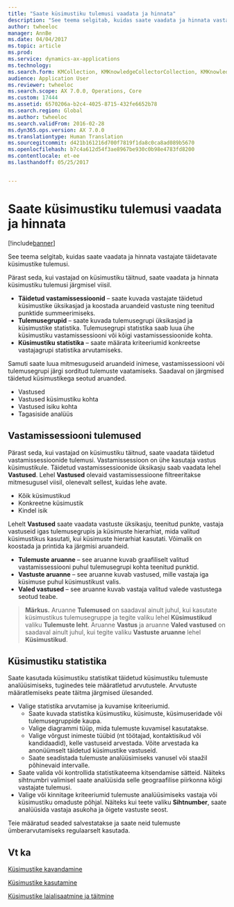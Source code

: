 ```yaml
---
title: "Saate küsimustiku tulemusi vaadata ja hinnata"
description: "See teema selgitab, kuidas saate vaadata ja hinnata vastajate täidetavate küsimustike tulemusi."
author: twheeloc
manager: AnnBe
ms.date: 04/04/2017
ms.topic: article
ms.prod: 
ms.service: dynamics-ax-applications
ms.technology: 
ms.search.form: KMCollection, KMKnowledgeCollectorCollection, KMKnowledgeCollectorUserResults
audience: Application User
ms.reviewer: twheeloc
ms.search.scope: AX 7.0.0, Operations, Core
ms.custom: 17444
ms.assetid: 6570206a-b2c4-4025-8715-432fe6652b78
ms.search.region: Global
ms.author: twheeloc
ms.search.validFrom: 2016-02-28
ms.dyn365.ops.version: AX 7.0.0
ms.translationtype: Human Translation
ms.sourcegitcommit: d421b161216d700f7819f1da8c0ca8ad089b5670
ms.openlocfilehash: b7c4a612d54f3ae8967be930c0b98e4783fd8200
ms.contentlocale: et-ee
ms.lasthandoff: 05/25/2017


---
```


# <a name="view-and-evaluate-the-results-of-a-questionnaire"></a>Saate küsimustiku tulemusi vaadata ja hinnata

[!include[banner](includes/banner.md)]


See teema selgitab, kuidas saate vaadata ja hinnata vastajate täidetavate küsimustike tulemusi. 

Pärast seda, kui vastajad on küsimustiku täitnud, saate vaadata ja hinnata küsimustiku tulemusi järgmisel viisil.

-   **Täidetud vastamissessioonid** – saate kuvada vastajate täidetud küsimustike üksikasjad ja koostada aruandeid vastuste ning teenitud punktide summeerimiseks.
-   **Tulemusegrupid** – saate kuvada tulemusegrupi üksikasjad ja küsimustike statistika. Tulemusegrupi statistika saab luua ühe küsimustiku vastamissessiooni või kõigi vastamissessioonide kohta.
-   **Küsimustiku statistika** – saate määrata kriteeriumid konkreetse vastajagrupi statistika arvutamiseks.

Samuti saate luua mitmesuguseid aruandeid inimese, vastamissessiooni või tulemusegrupi järgi sorditud tulemuste vaatamiseks. Saadaval on järgmised täidetud küsimustikega seotud aruanded.

-   Vastused
-   Vastused küsimustiku kohta
-   Vastused isiku kohta
-   Tagasiside analüüs

## <a name="answer-session-results"></a>Vastamissessiooni tulemused
Pärast seda, kui vastajad on küsimustiku täitnud, saate vaadata täidetud vastamissessioonide tulemusi. Vastamissessioon on ühe kasutaja vastus küsimustikule. Täidetud vastamissessioonide üksikasju saab vaadata lehel **Vastused**. Lehel **Vastused** olevaid vastamissessioone filtreeritakse mitmesugusel viisil, olenevalt sellest, kuidas lehe avate.

-   Kõik küsimustikud
-   Konkreetne küsimustik
-   Kindel isik

Lehelt **Vastused** saate vaadata vastuste üksikasju, teenitud punkte, vastaja vastuseid igas tulemusegrupis ja küsimuste hierarhiat, mida valitud küsimustikus kasutati, kui küsimuste hierarhiat kasutati. Võimalik on koostada ja printida ka järgmisi aruandeid.

-   **Tulemuste aruanne** – see aruanne kuvab graafiliselt valitud vastamissessiooni puhul tulemusegrupi kohta teenitud punktid.
-   **Vastuste aruanne** – see aruanne kuvab vastused, mille vastaja iga küsimuse puhul küsimustikust valis.
-   **Valed vastused** – see aruanne kuvab vastaja valitud valede vastustega seotud teabe.

> **Märkus.**
>   Aruanne **Tulemused** on saadaval ainult juhul, kui kasutate küsimustikus tulemusegruppe ja tegite valiku lehel **Küsimustikud** valiku **Tulemuste leht**. Aruanne **Vastus** ja aruanne **Valed vastused** on saadaval ainult juhul, kui tegite valiku **Vastuste aruanne** lehel **Küsimustikud**.

## <a name="questionnaire-statistics"></a>Küsimustiku statistika
Saate kasutada küsimustiku statistikat täidetud küsimustiku tulemuste analüüsimiseks, tuginedes teie määratletud arvutustele. Arvutuste määratlemiseks peate täitma järgmised ülesanded.

-   Valige statistika arvutamise ja kuvamise kriteeriumid.
    -   Saate kuvada statistika küsimustiku, küsimuste, küsimuseridade või tulemusegruppide kaupa.
    -   Valige diagrammi tüüp, mida tulemuste kuvamisel kasutatakse.
    -   Valige võrgust inimeste tüübid (nt töötajad, kontaktisikud või kandidaadid), kelle vastuseid arvestada. Võite arvestada ka anonüümselt täidetud küsimustike vastuseid.
    -   Saate seadistada tulemuste analüüsimiseks vanusel või staažil põhinevaid intervalle.
-   Saate valida või kontrollida statistikateema kitsendamise sätteid. Näiteks sihtnumbri valimisel saate analüüsida selle geograafilise piirkonna kõigi vastajate tulemusi.
-   Valige või kinnitage kriteeriumid tulemuste analüüsimiseks vastaja või küsimustiku omaduste põhjal. Näiteks kui teete valiku **Sihtnumber**, saate analüüsida vastaja asukoha ja õigete vastuste seost.

Teie määratud seaded salvestatakse ja saate neid tulemuste ümberarvutamiseks regulaarselt kasutada.

<a name="see-also"></a>Vt ka
--------

[Küsimustike kavandamine](design-questionnaires.md)

[Küsimustike kasutamine](questionnaires.md)

[Küsimustike laialisaatmine ja täitmine](distribute-questionnaires.md)




